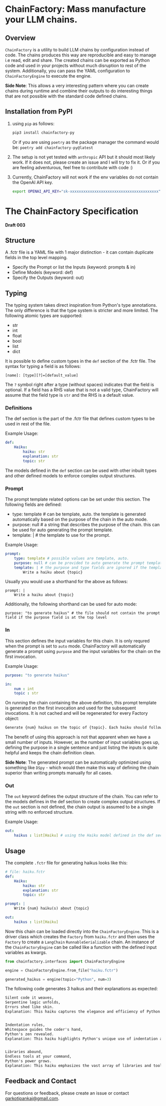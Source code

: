 # ChainFactory: Mass manufacture your LLM chains.

## Overview

`ChainFactory` is a utility to build LLM chains by configuration instead of code. The chains produces this way are reproducible and easy to manage i.e read, edit and share. The created chains can be exported as Python code and used in your projects without much disruption to rest of the system. Additionally, you can pass the YAML configuration to `ChainFactoryEngine` to execute the engine.

**Side Note**: This allows a very interesting pattern where you can create chains during runtime and combine their outputs to do interesting things that are not possible with the standard code defined chains.

## Installation from PyPI
1. using `pip` as follows:

   ```bash
   pip3 install chainfactory-py

   ```

   Or if you are using `poetry` as the package manager the command would be: `poetry add chainfactory-py@latest`
    

2. The setup is not yet tested with `anthropic` API but it should most likely work. If it does not, please create an issue and I will try to fix it. Or if you are feeling adventurous, feel free to contribute with code :)
3. Currently, ChainFactory will not work if the env variables do not contain the OpenAI API key.

   ```bash
   export OPENAI_API_KEY="sk-xxxxxxxxxxxxxxxxxxxxxxxxxxxxxxxxxxxxxxxx"
   ```

# The ChainFactory Specification
**Draft 003**

## Structure
A .fctr file is a YAML file with 1 major distinction - it can contain duplicate fields in the top level mapping.

- Specify the Prompt or list the Inputs (keyword: prompts & in)
- Define Models (keyword: def)
- Specify the Outputs (keyword: out)

## Typing
The typing system takes direct inspiration from Python's type annotations. The only difference is that the type system is stricter and more limited. The following atomic types are supported:

- str
- int
- float
- bool
- list
- dict

It is possible to define custom types in the `def` section of the .fctr file. The syntax for typing a field is as follows:

`[name]: [type][?]=[default_value]`

The `?` symbol right after a type (without spaces) indicates that the field is optional. If a field has a RHS value that is not a valid type, ChainFactory will assume that the field type is `str` and the RHS is a default value.

### Definitions
The def section is the part of the .fctr file that defines custom types to be used in rest of the file.

Example Usage:
``` yaml
def:
    Haiku:
        haiku: str
        explanation: str
        topic: str
```

The models defined in the `def` section can be used with other inbuilt types and other defined models to enforce complex output structures.

### Prompt
The prompt template related options can be set under this section. The following fields are defined:

- type: template # can be template, auto. the template is generated automatically based on the purpose of the chain in the auto mode.
- purpose: null # a string that describes the purpose of the chain. this can be used for auto generating the prompt template.
- template: | # the template to use for the prompt. 

Example Usage:
``` yaml
prompt:
    type: template # possible values are template, auto.
    purpose: null # can be provided to auto generate the prompt template if the input variables are given
    template: | # the purpose and type fields are ignored if the template is provided
        Write a haiku about {topic}
```

Usually you would use a shorthand for the above as follows:
```
prompt: |
    Write a haiku about {topic}
```

Additionally, the following shorthand can be used for auto mode:
```
purpose: "to generate haikus" # the file should not contain the prompt field if the purpose field is at the top level
```
### In
This section defines the input variables for this chain. It is only requred when the prompt is set to `auto` mode. ChainFactory will automatically generate a prompt using `purpose` and the input variables for the chain on the first invocation.

Example Usage:
``` yaml
purpose: "to generate haikus"

in:
    num : int
    topic : str
```

On running the chain containing the above definition, this prompt template is generated on the first invocation and used for the subsequent invocations. It is not cached and will be regenerated for every Factory object:

``` txt
Generate {num} haikus on the topic of {topic}. Each haiku should follow the traditional 5-7-5 syllable structure.
```

The benefit of using this approach is not that apparent when we have a small number of inputs. However, as the number of input variables goes up, defining the purpose in a single sentence and just listing the inputs is quite helpful and keeps the chain definition clean.

**Side Note**: The generated prompt can be automatically optimized using something like `DSpy` - which would then make this way of defining the chain superior than writing prompts manually for all cases.

### Out
The `out` keyword defines the output structure of the chain. You can refer to the models defines in the def section to create complex output structures. If the `out` section is not defined, the chain output is assumed to be a single string with no enforced structure.

Example Usage:
``` yaml
out:
    haikus : list[Haiku] # using the Haiku model defined in the def section
```

## Usage

The complete `.fctr` file for generating haikus looks like this: 

``` yaml
# file: haiku.fctr
def:
    Haiku:
        haiku: str
        explanation: str
        topic: str

prompt: |
    Write {num} haiku(s) about {topic}

out:
    haikus : list[Haiku]
```

Now this chain can be loaded directly into the `ChainFactoryEngine`. This is a driver class which creates the `Factory` from `haiku.fctr` and then uses the `Factory` to create a `LangChain` `RunnableSerializable` chain. An instance of the `ChainFactoryEngine` can be called like a function with the defined input variables as kwargs.

``` python
from chainfactory.interfaces import ChainFactoryEngine

engine = ChainFactoryEngine.from_file("haiku.fctr")

generated_haikus = engine(topic="Python", num=3)
```

The following code generates 3 haikus and their explanations as expected:

``` txt
Silent code it weaves,
Serpentine logic unfolds,
Errors shed like skin.
Explanation: This haiku captures the elegance and efficiency of Python programming, likening it to a snake shedding its skin to symbolize the ease of debugging and refining code.


Indentation rules,
Whitespace guides the coder's hand,
Python's zen revealed.
Explanation: This haiku highlights Python's unique use of indentation and whitespace to structure code, reflecting the language's philosophy of simplicity and readability.


Libraries abound,
Endless tools at your command,
Python's power grows.
Explanation: This haiku emphasizes the vast array of libraries and tools available in Python, showcasing its versatility and the growing strength of its ecosystem.
```


## Feedback and Contact
For questions or feedback, please create an issue or contact [garkotipankaj@gmail.com](mailto:garkotipankaj@gmail.com).
